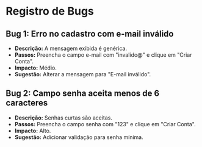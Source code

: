 # Registro de Bugs

## Bug 1: Erro no cadastro com e-mail inválido
- **Descrição:** A mensagem exibida é genérica.
- **Passos:** Preencha o campo e-mail com "invalido@" e clique em "Criar Conta".
- **Impacto:** Médio.
- **Sugestão:** Alterar a mensagem para "E-mail inválido".

## Bug 2: Campo senha aceita menos de 6 caracteres
- **Descrição:** Senhas curtas são aceitas.
- **Passos:** Preencha o campo senha com "123" e clique em "Criar Conta".
- **Impacto:** Alto.
- **Sugestão:** Adicionar validação para senha mínima.
